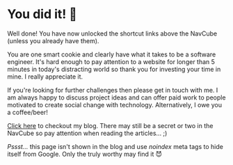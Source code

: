 # You did it! 🤩

Well done! You have now unlocked the shortcut links above the NavCube (unless you already have them).

You are one smart cookie and clearly have what it takes to be a software engineer. It's hard enough to pay attention to a website for longer than 5 minutes in today's distracting world so thank you for investing your time in mine. I really appreciate it. 

If you're looking for further challenges then please get in touch with me. I am always happy to discuss project ideas and can offer paid work to people motivated to create social change with technology. Alternatively, I owe you a coffee/beer!

[Click here](/blog) to checkout my blog. There may still be a secret or two in the NavCube so pay attention when reading the articles... ;)

*Pssst...* this page isn't shown in the blog and use *noindex* meta tags to hide itself from Google. Only the truly worthy may find it 😈